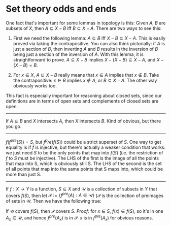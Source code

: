 # Set theory odds and ends

One fact that's important for some lemmas in topology is this: Given $A$, $B$ are subsets of $X$, then $A \subseteq X - B$ iff $B \subseteq X - A$. There are two ways to see this:

 1. First we need the following lemma: $A \subseteq B$ iff $X-B \subseteq X-A$. This is easily proved via taking the contrapositive. You can also think pictorially: if $A$ is just a section of $B$, then inverting $A$ and $B$ results in the inversion of $B$ being just a section of the inversion of $A$.
    With this lemma, it is straightforward to prove. $A \subseteq X-B$ implies $X - (X - B) \subseteq X - A$, and $X - (X - B) = B$.

 2. For $x \in X$, $A \subseteq X - B$ really  means that $x \in A$ implies that $x \notin B$. Take the contrapositive: $x \in B$ implies $x \notin A$, or $B \subseteq X - A$. The other way obviously works too.

This fact is especially important for reasoning about closed sets, since our definitions are in terms of open sets and complements of closed sets are open.

---

If $A \subseteq B$ and $X$ intersects $A$, then $X$ intersects $B$. Kind of obvious, but there you go.

---

$f(f^{pre}(S) ) = S$, but $f^pre(f(S))$ could be a strict superset of $S$. One way to get equality is if $f$ is injective, but there's actually a weaker condition that works: we just need $S$ to be the only points that map into $f(S)$ (i.e. the restriction of $f$ to $S$ must be injective). The LHS of the first is the image of all the points that map into S, which is obviously still S. The LHS of the second is the set of all points that map into the same points that S maps into, which could be more than just S.

---

If $f: X \rightarrow Y$ is a function, $S \subseteq X$ and $\mathcal{U}$ is a collection of subsets in $Y$ that covers $f(S)$, then let $\mathcal{P} := \{f^{pre}(A) : A \in \mathcal{U}\}$ ($\mathcal{P}$ is the collection of preimages of sets in $\mathcal{U}$. Then we have the following true:

If $\mathcal{U}$ covers $f(S)$, then $\mathcal{P}$ covers $S$. *Proof:* for $x \in S$, $f(x) \in f(S)$, so it's in one $A_x \in \mathcal{U}$, and hence $f^{pre}(A_x)$ is in $\mathcal{P}$. $x$ is in $f^{pre}(A_x)$ for obvious reasons.
